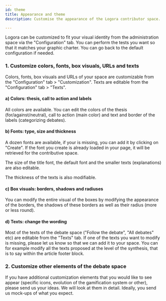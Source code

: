 ```yaml
---
id: theme
title: Appearance and theme
description: Customise the appearance of the Logora contributor space.

---
```


Logora can be customized to fit your visual identity from the administration space via the "Configuration" tab.
You can perform the tests you want so that it matches your graphic charter.
You can go back to the default configuration if needed.

### 1. Customize colors, fonts, box visuals, URLs and texts

Colors, fonts, box visuals and URLs of your space are customizable from the "Configuration" tab > "Customization".
Texts are editable from the "Configuration" tab > "Texts".

#### a) Colors: thesis, call to action and labels

All colors are available. You can edit the colors of the thesis (for/against/neutral), call to action (main color) and text and border of the labels (categorizing debates).

#### b) Fonts: type, size and thickness

A dozen fonts are available, if your is missing, you can add it by clicking on "Create". If the font you create is already loaded in your page, it will be retrieved for the contributive space.

The size of the title font, the default font and the smaller texts (explanations) are also editable.

The thickness of the texts is also modifiable.

#### c) Box visuals: borders, shadows and radiuses

You can modify the entire visual of the boxes by modifying the appearance of the borders, the shadows of these borders as well as their radius (more or less round).

#### d) Texts: change the wording

Most of the texts of the debate space ("Follow the debate", "All debates" etc) are editable from the "Texts" tab. If one of the texts you want to modify is missing, please let us know so that we can add it to your space.
You can for example modify all the texts proposed at the level of the synthesis, that is to say within the article footer block.

### 2. Customize other elements of the debate space

If you have additional customization elements that you would like to see appear (specific icons, evolution of the gamification system or other), please send us your ideas. We will look at them in detail. Ideally, you send us mock-ups of what you expect.
